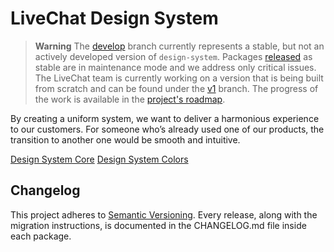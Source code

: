 # LiveChat Design System

> **Warning**
> The [develop](https://github.com/livechat/design-system/tree/develop) branch currently represents a stable, but not an actively developed version of `design-system`. Packages [released](https://github.com/livechat/design-system/releases) as stable are in maintenance mode and we address only critical issues. The LiveChat team is currently working on a version that is being built from scratch and can be found under the [v1](https://github.com/livechat/design-system/tree/v1) branch. The progress of the work is available in the [project's roadmap](https://github.com/orgs/livechat/projects/7).

By creating a uniform system, we want to deliver a harmonious experience to our customers.
For someone who’s already used one of our products, the transition to another one would be smooth and intuitive.

[Design System Core](packages/design-system)
[Design System Colors](packages/colors)

## Changelog

This project adheres to [Semantic Versioning](https://semver.org/).
Every release, along with the migration instructions, is documented in the CHANGELOG.md file inside each package.
